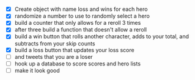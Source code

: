 #



- [x] Create object with name loss and wins for each hero
- [x] randomize a number to use to randomly select a hero
- [x] build a counter that only allows for a reroll 3 times
- [x] after three build a function that doesn't allow a reroll
- [x] build a win button that rolls another character, adds to your total, and subtracts from your skip counts
- [x] build a loss button that updates your loss score 
- [ ] and tweets that you are a loser
- [ ] hook up a database to score scores and hero lists
- [ ] make it look good